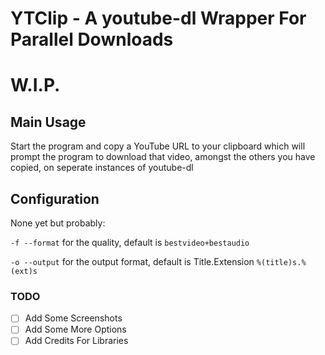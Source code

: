 # YTClip - A youtube-dl Wrapper For Parallel Downloads

# W.I.P.

## Main Usage

Start the program and copy a YouTube URL to your clipboard
which will prompt the program to download that video, amongst the
others you have copied, on seperate instances of youtube-dl

## Configuration

None yet but probably:

`-f --format` for the quality, default is `bestvideo+bestaudio`

`-o --output` for the output format, default is Title.Extension `%(title)s.%(ext)s`

### TODO

- [ ] Add Some Screenshots
- [ ] Add Some More Options
- [ ] Add Credits For Libraries
